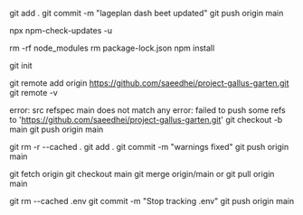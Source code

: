 git add .
git commit -m "lageplan dash beet updated"
git push origin main 

npx npm-check-updates -u

rm -rf node_modules
rm package-lock.json 
npm install

git init

git remote add origin https://github.com/saeedhei/project-gallus-garten.git
git remote -v


error: src refspec main does not match any
error: failed to push some refs to 'https://github.com/saeedhei/project-gallus-garten.git'
git checkout -b main
git push origin main



git rm -r --cached .
git add .
git commit -m "warnings fixed"
git push origin main




git fetch origin
git checkout main
git merge origin/main
or
git pull origin main


git rm --cached .env
git commit -m "Stop tracking .env"
git push origin main






